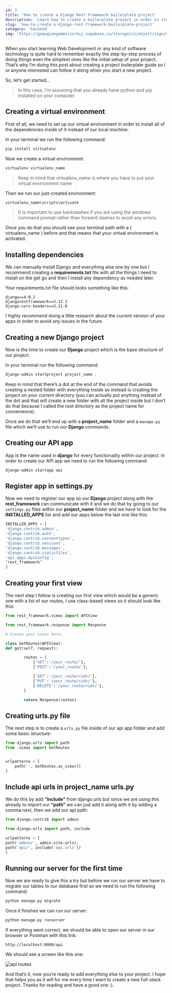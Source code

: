 ```yaml
---
id: 3
title: 'How to create a Django Rest Framework boilerplate project'
description: 'Learn how to create a boilerplate project in order to start your next project faster'
slug: 'how-to-create-a-django-rest-framework-boilerplate-project'
category: 'backend'
img: 'https://geqogioegammsiznrksj.supabase.co/storage/v1/object/sign/media/blog/drf-boilerplate.jpg?token=eyJhbGciOiJIUzI1NiIsInR5cCI6IkpXVCJ9.eyJ1cmwiOiJtZWRpYS9ibG9nL2RyZi1ib2lsZXJwbGF0ZS5qcGciLCJpYXQiOjE2NjAxODAzNzYsImV4cCI6MTk3NTU0MDM3Nn0.UzMW6Ezsab4OnqkFvnh4ZGwL8D550buXOth97O_su18&t=2022-08-11T01%3A12%3A56.889Z'
---
```


<!-- ![post thumbnail](https://geqogioegammsiznrksj.supabase.co/storage/v1/object/sign/media/blog/drf-boilerplate.jpg?token=eyJhbGciOiJIUzI1NiIsInR5cCI6IkpXVCJ9.eyJ1cmwiOiJtZWRpYS9ibG9nL2RyZi1ib2lsZXJwbGF0ZS5qcGciLCJpYXQiOjE2NjAxODAzNzYsImV4cCI6MTk3NTU0MDM3Nn0.UzMW6Ezsab4OnqkFvnh4ZGwL8D550buXOth97O_su18&t=2022-08-11T01%3A12%3A56.889Z)

# How to create a Django Rest Framework boilerplate project -->

When you start learning Web Development or any kind of software technology is quite hard to remember exactly the step-by-step process of doing things even the simplest ones like the initial setup of your project. That’s why I’m doing this post about creating a project boilerplate guide so I or anyone interested can follow it along when you start a new project.

So, let’s get started…

> In this case, I’m assuming that you already have python and pip installed on your computer.

## Creating a virtual environment

First of all, we need to set up our virtual environment in order to install all of the dependencies inside of it instead of our local machine.

In your terminal we run the following command:

```bash
pip install virtualenv
```

Now we create a virtual environment:

```bash
virtualenv virtualenv_name
```

> Keep in mind that virtualenv_name is where you have to put your virtual environment name

Then we run our just-created environment:

```bash
virtualenv_name\scripts\activate
```

> It is important to use backslashes if you are using the windows command prompt rather than forward slashes to avoid any errors.

Once you do that you should see your terminal path with a ( virtualenv_name ) before and that means that your virtual environment is activated.

## Installing dependencies

We can manually install Django and everything else one by one but I recommend creating a **requirements.txt** file with all the things I need to install on the get go and then I install any dependency as needed later.

Your requirements.txt file should looks something like this:

    django==4.0.2
    djangorestframework==3.13.1
    django-cors-headers==3.11.0

I highly recommend doing a little research about the current version of your apps in order to avoid any issues in the future.

## Creating a new Django project

Now is the time to create our **Django** project which is the base structure of our project.

In your terminal run the following command:

```bash
django-admin startproject project_name .
```

Keep in mind that there’s a dot at the end of the command that avoids creating a nested folder with everything inside so instead is creating the project on your current directory (you can actually put anything instead of the dot and that will create a new folder with all the project inside but I don’t do that because I called the root directory as the project name for convenience).

Once we do that we’ll end up with a **project_name** folder and a `manage.py` file which we’ll use to run our **Django** commands.

## Creating our API app

App is the name used in **django** for every functionality within our project. In order to create our API app we need to run the following command:

```bash
django-admin startapp api
```

## Register app in settings.py

Now we need to register our app so our **Django** project along with the **rest_framework** can communicate with it and we do that by going to our `settings.py` files within our **project_name** folder and we have to look for the **INSTALLED_APPS** list and add our apps below the last one like this:

```javascript
INSTALLED_APPS = [
'django.contrib.admin',
'django.contrib.auth',
'django.contrib.contenttypes',
'django.contrib.sessions',
'django.contrib.messages',
'django.contrib.staticfiles',
'api.apps.ApiConfig',
‘rest_framework’
]
```

## Creating your first view

The next step I follow is creating our first view which would be a generic one with a list of our routes, I use class-based views so it should look like this:

```python
from rest_framework.views import APIView

from rest_framework.response import Response

# Create your views here.

class GetRoutes(APIView):
def get(self, request):

        routes = [
            {'GET':'/your_route/'},
            {'POST':'/your_route/'},

            {'GET':'/your_route/<id>/'},
            {'PUT':'/your_route/<id>/'},
            {'DELETE':'/your_route/<id>/'},
        ]

        return Response(routes)
```

## Creating urls.py file

The next step is to create a `urls.py` file inside of our api app folder and add some basic structure:

```python
from django.urls import path
from .views import GetRoutes


urlpatterns = [
    path('', GetRoutes.as_view())
]
```

## Include api urls in project_name urls.py

We do this by add **“include”** from django.urls but since we are using this already to import our **“path”** we can just add it along with it by adding a comma next, then we add our api path:

```python
from django.contrib import admin

from django.urls import path, include

urlpatterns = [
path('admin/', admin.site.urls),
path('api/', include('api.urls'))
]
```

## Running our server for the first time

Now we are ready to give this a try but before we run our server we have to migrate our tables to our database first so we need to run the following command:

```bash
python manage.py migrate
```

Once it finishes we can run our server:

```bash
python manage.py runserver
```

If everything went correct, we should be able to open our server in our browser or Postman with this link:

    http://localhost:8000/api

We should see a screen like this one:

![api routes](https://geqogioegammsiznrksj.supabase.co/storage/v1/object/sign/media/blog/routes.jpg?token=eyJhbGciOiJIUzI1NiIsInR5cCI6IkpXVCJ9.eyJ1cmwiOiJtZWRpYS9ibG9nL3JvdXRlcy5qcGciLCJpYXQiOjE2NjAyNjE4NzgsImV4cCI6MTk3NTYyMTg3OH0.PwOBkeMBlOICqeoPk5Vzh7Wt7WEuA8KXs4VPdEycKck&t=2022-08-11T23%3A51%3A18.316Z)

And that’s it, now you’re ready to add everything else to your project. I hope that helps you as it will for me every time I want to create a new full-stack project. Thanks for reading and have a good one :).
